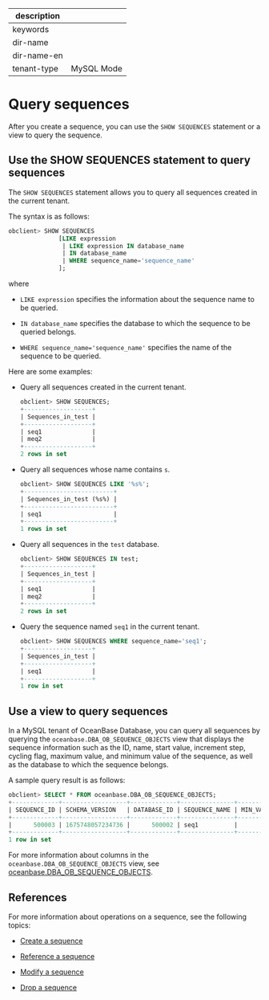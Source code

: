 |description||
|---|---|
|keywords||
|dir-name||
|dir-name-en||
|tenant-type|MySQL Mode|

# Query sequences

After you create a sequence, you can use the `SHOW SEQUENCES` statement or a view to query the sequence.

## Use the SHOW SEQUENCES statement to query sequences

The `SHOW SEQUENCES` statement allows you to query all sequences created in the current tenant.

The syntax is as follows:

```sql
obclient> SHOW SEQUENCES
              [LIKE expression
               | LIKE expression IN database_name
               | IN database_name
               | WHERE sequence_name='sequence_name'
              ];
```

where

* `LIKE expression` specifies the information about the sequence name to be queried.

* `IN database_name` specifies the database to which the sequence to be queried belongs.

* `WHERE sequence_name='sequence_name'` specifies the name of the sequence to be queried.

Here are some examples:

* Query all sequences created in the current tenant.

   ```sql
   obclient> SHOW SEQUENCES;
   +-------------------+
   | Sequences_in_test |
   +-------------------+
   | seq1              |
   | meq2              |
   +-------------------+
   2 rows in set
   ```

* Query all sequences whose name contains `s`.

   ```sql
   obclient> SHOW SEQUENCES LIKE '%s%';
   +-------------------------+
   | Sequences_in_test (%s%) |
   +-------------------------+
   | seq1                    |
   +-------------------------+
   1 rows in set
   ```

* Query all sequences in the `test` database.

   ```sql
   obclient> SHOW SEQUENCES IN test;
   +-------------------+
   | Sequences_in_test |
   +-------------------+
   | seq1              |
   | meq2              |
   +-------------------+
   2 rows in set
   ```

* Query the sequence named `seq1` in the current tenant.

   ```sql
   obclient> SHOW SEQUENCES WHERE sequence_name='seq1';
   +-------------------+
   | Sequences_in_test |
   +-------------------+
   | seq1              |
   +-------------------+
   1 row in set
   ```

## Use a view to query sequences

In a MySQL tenant of OceanBase Database, you can query all sequences by querying the `oceanbase.DBA_OB_SEQUENCE_OBJECTS` view that displays the sequence information such as the ID, name, start value, increment step, cycling flag, maximum value, and minimum value of the sequence, as well as the database to which the sequence belongs.

A sample query result is as follows:

```sql
obclient> SELECT * FROM oceanbase.DBA_OB_SEQUENCE_OBJECTS;
+-------------+------------------+-------------+---------------+-----------+-----------+--------------+------------+------------+------------+------------+---------------------+
| SEQUENCE_ID | SCHEMA_VERSION   | DATABASE_ID | SEQUENCE_NAME | MIN_VALUE | MAX_VALUE | INCREMENT_BY | START_WITH | CACHE_SIZE | ORDER_FLAG | CYCLE_FLAG | IS_SYSTEM_GENERATED |
+-------------+------------------+-------------+---------------+-----------+-----------+--------------+------------+------------+------------+------------+---------------------+
|      500003 | 1675748057234736 |      500002 | seq1          |         1 |        10 |            2 |          1 |         30 |          0 |          0 |                   0 |
+-------------+------------------+-------------+---------------+-----------+-----------+--------------+------------+------------+------------+------------+---------------------+
1 row in set
```

For more information about columns in the `oceanbase.DBA_OB_SEQUENCE_OBJECTS` view, see [oceanbase.DBA_OB_SEQUENCE_OBJECTS](../../../700.system-views/400.system-view-of-mysql-mode/200.dictionary-view-of-mysql-mode/6800.oceanbase-dba_ob_sequence_objects-of-mysql-mode.md).

## References

For more information about operations on a sequence, see the following topics:

* [Create a sequence](../700.manage-sequence-of-mysql-mode/100.create-a-sequence-of-mysql-mode.md)

* [Reference a sequence](../700.manage-sequence-of-mysql-mode/300.use-a-sequence-of-mysql-mode.md)

* [Modify a sequence](../700.manage-sequence-of-mysql-mode/400.modify-a-sequence-of-mysql-mode.md)

* [Drop a sequence](../700.manage-sequence-of-mysql-mode/500.delete-a-squence-of-mysql-mode.md)

